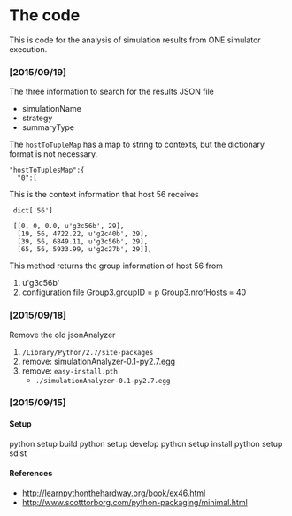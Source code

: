 # The code

This is code for the analysis of simulation results from ONE simulator execution.

### [2015/09/19]

The three information to search for the results JSON file

* simulationName
* strategy
* summaryType

The `hostToTupleMap` has a map to string to contexts, but the dictionary format is not necessary. 

    "hostToTuplesMap":{
      "0":[

This is the context information that host 56 receives

     dict['56']
    
     [[0, 0, 0.0, u'g3c56b', 29],
      [19, 56, 4722.22, u'g2c40b', 29],
      [39, 56, 6849.11, u'g3c56b', 29],
      [65, 56, 5933.99, u'g2c27b', 29]],

  This method returns the group information of host 56 from
  1. u'g3c56b'
  2. configuration file
     Group3.groupID = p
     Group3.nrofHosts = 40


### [2015/09/18]

Remove the old jsonAnalyzer

1. `/Library/Python/2.7/site-packages`
2. remove: simulationAnalyzer-0.1-py2.7.egg
3. remove: `easy-install.pth`
    * `./simulationAnalyzer-0.1-py2.7.egg`

### [2015/09/15]

#### Setup

python setup build
python setup develop
python setup install
python setup sdist

#### References

* <http://learnpythonthehardway.org/book/ex46.html>
* <http://www.scotttorborg.com/python-packaging/minimal.html>
